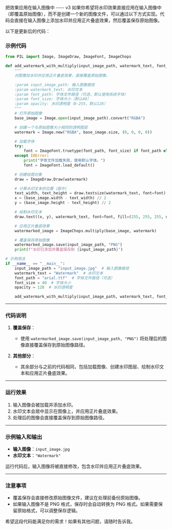 把效果应用在输入图像中
---- v3
如果你希望将水印效果直接应用在输入图像中（即覆盖原始图像），而不是创建一个新的图像文件，可以通过以下方式实现。代码会直接在输入图像上添加水印并应用正片叠底效果，然后覆盖保存原始图像。

以下是更新后的代码：

### 示例代码

```python
from PIL import Image, ImageDraw, ImageFont, ImageChops

def add_watermark_with_multiply(input_image_path, watermark_text, font_path=None, font_size=40, opacity=128):
    """
    对图像加水印并应用正片叠底效果，直接覆盖原始图像。

    :param input_image_path: 输入图像路径
    :param watermark_text: 水印文本
    :param font_path: 字体文件路径（可选，默认使用系统字体）
    :param font_size: 字体大小（默认40）
    :param opacity: 水印透明度（0-255，默认128）
    """
    # 打开原始图像
    base_image = Image.open(input_image_path).convert("RGBA")

    # 创建一个与原始图像大小相同的透明图层
    watermark = Image.new("RGBA", base_image.size, (0, 0, 0, 0))

    # 加载字体
    try:
        font = ImageFont.truetype(font_path, font_size) if font_path else ImageFont.load_default()
    except IOError:
        print("字体文件加载失败，使用默认字体。")
        font = ImageFont.load_default()

    # 创建绘图对象
    draw = ImageDraw.Draw(watermark)

    # 计算水印文本的位置（居中）
    text_width, text_height = draw.textsize(watermark_text, font=font)
    x = (base_image.width - text_width) // 2
    y = (base_image.height - text_height) // 2

    # 绘制水印文本
    draw.text((x, y), watermark_text, font=font, fill=(255, 255, 255, opacity))

    # 应用正片叠底效果
    watermarked_image = ImageChops.multiply(base_image, watermark)

    # 覆盖保存原始图像
    watermarked_image.save(input_image_path, "PNG")
    print(f"水印已添加并覆盖保存到 {input_image_path}")

# 示例用法
if __name__ == "__main__":
    input_image_path = "input_image.jpg"  # 输入图像路径
    watermark_text = "Watermark"  # 水印文本
    font_path = "arial.ttf"  # 字体文件路径（可选）
    font_size = 40  # 字体大小
    opacity = 128  # 水印透明度

    add_watermark_with_multiply(input_image_path, watermark_text, font_path, font_size, opacity)
```

---

### 代码说明

1. **覆盖保存**：

   - 使用 `watermarked_image.save(input_image_path, "PNG")` 将处理后的图像直接覆盖保存到原始图像路径。

2. **其他部分**：
   - 其余部分与之前的代码相同，包括加载图像、创建水印图层、绘制水印文本和应用正片叠底效果。

---

### 运行效果

1. 输入图像会被加载并添加水印。
2. 水印文本会居中显示在图像上，并应用正片叠底效果。
3. 处理后的图像会直接覆盖保存到原始图像路径。

---

### 示例输入和输出

- **输入图像**：`input_image.jpg`
- **水印文本**：`"Watermark"`

运行代码后，输入图像将被直接修改，包含水印并应用正片叠底效果。

---

### 注意事项

- 覆盖保存会直接修改原始图像文件，建议在处理前备份原始图像。
- 如果输入图像不是 PNG 格式，保存时会自动转换为 PNG 格式。如果需要保留原始格式，可以调整保存逻辑。

希望这段代码能满足你的需求！如果有其他问题，请随时告诉我。
